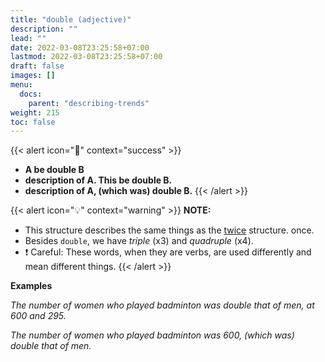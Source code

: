 ```yaml
---
title: "double (adjective)"
description: ""
lead: ""
date: 2022-03-08T23:25:58+07:00
lastmod: 2022-03-08T23:25:58+07:00
draft: false
images: []
menu:
  docs:
    parent: "describing-trends"
weight: 215
toc: false
---
```


{{< alert icon="🌱" context="success" >}}
- **A be double B**
- **description of A. This be double B.**
- **description of A, (which was) double B.**
{{< /alert >}}

{{< alert icon="💡" context="warning" >}}
**NOTE:**
- This structure describes the same things as the [twice](./../twice-1) structure. once.
- Besides `double`, we have _triple_ (x3) and _quadruple_ (x4).
- ❗️ Careful: These words, when they are verbs, are used differently and mean different things.
{{< /alert >}}

**Examples**

_The number of women who played badminton was double that of men, at 600 and 295._

_The number of women who played badminton was 600, (which was) double that of men._